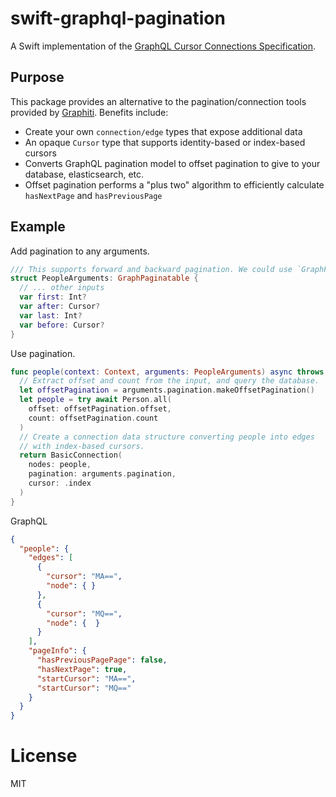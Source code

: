 # swift-graphql-pagination

A Swift implementation of the [GraphQL Cursor Connections Specification](https://relay.dev/graphql/connections.htm).

## Purpose

This package provides an alternative to the pagination/connection tools provided by [Graphiti](https://github.com/GraphQLSwift/Graphiti/tree/main/Sources/Graphiti/Connection). Benefits include:

* Create your own `connection/edge` types that expose additional data
* An opaque `Cursor` type that supports identity-based or index-based cursors
* Converts GraphQL pagination model to offset pagination to give to your database, elasticsearch, etc.
* Offset pagination performs a "plus two" algorithm to efficiently calculate `hasNextPage` and `hasPreviousPage`

## Example

Add pagination to any arguments.

```swift
/// This supports forward and backward pagination. We could use `GraphForwardPaginatable` to simplify.
struct PeopleArguments: GraphPaginatable {
  // ... other inputs
  var first: Int?
  var after: Cursor?
  var last: Int?
  var before: Cursor?
}
```

Use pagination.

```swift
func people(context: Context, arguments: PeopleArguments) async throws -> BasicConnection<Person> {
  // Extract offset and count from the input, and query the database.
  let offsetPagination = arguments.pagination.makeOffsetPagination()
  let people = try await Person.all(
    offset: offsetPagination.offset,
    count: offsetPagination.count
  )
  // Create a connection data structure converting people into edges
  // with index-based cursors.
  return BasicConnection(
    nodes: people,
    pagination: arguments.pagination,
    cursor: .index
  )
}
```

GraphQL 

```json
{
  "people": {
    "edges": [
      {
        "cursor": "MA==",
        "node": { }
      },
      {
        "cursor": "MQ==", 
        "node": {  }
      }
    ],
    "pageInfo": {
      "hasPreviousPagePage": false,
      "hasNextPage": true,
      "startCursor": "MA==",
      "startCursor": "MQ=="
    }
  }
}
```

# License 

MIT
